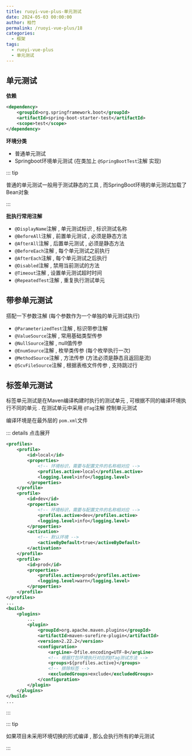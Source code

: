 ```yaml
---
title: ruoyi-vue-plus-单元测试
date: 2024-05-03 00:00:00
author: 柏竹
permalink: /ruoyi-vue-plus/18
categories: 
  - 框架
tags: 
  - ruoyi-vue-plus
  - 单元测试
---
```


## 单元测试

**依赖**

```xml
<dependency>
    <groupId>org.springframework.boot</groupId>
    <artifactId>spring-boot-starter-test</artifactId>
    <scope>test</scope>
</dependency>
```

**环境分类**

- 普通单元测试
- Springboot环境单元测试 (在类加上 `@SpringBootTest`注解 实现)

::: tip

普通的单元测试一般用于测试静态的工具 , 而SpringBoot环境的单元测试加载了 Bean对象

:::

**批执行常用注解** 

- `@DisplayName`注解 , 单元测试标识 , 标识测试名称
- `@BeforeAll`注解 , 前置单元测试 , 必须是静态方法
- `@AfterAll`注解 , 后置单元测试 , 必须是静态方法
- `@BeforeEach`注解 , 每个单元测试之前执行
- `@AfterEach`注解 , 每个单元测试之后执行
- `@Disabled`注解 , 禁用当前测试的方法
- `@Timeout`注解 , 设置单元测试超时时间
- `@RepeatedTest`注解 , 重复执行测试单元

## 带参单元测试

搭配一下参数注解 (每个参数作为一个单独的单元测试执行)

- `@ParameterizedTest`注解 , 标识带参注解
- `@ValueSource`注解 , 常用基础类型传参
- `@NullSource`注解 , null值传参
- `@EnumSource`注解 , 枚举类传参 (每个枚举执行一次)
- `@MethodSource`注解 , 方法传参 (方法必须是静态且返回是流)
- `@ScvFileSource`注解 , 根据表格文件传参 , 支持跳过行

## 标签单元测试

标签单元测试是在Maven编译构建时执行的测试单元 , 可根据不同的编译环境执行不同的单元 . 在测试单元中采用 `@Tag`注解 控制单元测试

编译环境是在最外层的 `pom.xml`文件

::: details 点击展开

```xml {6-7,14-15,25-26,41}
<profiles>
    <profile>
        <id>local</id>
        <properties>
            <!-- 环境标识，需要与配置文件的名称相对应 -->
            <profiles.active>local</profiles.active>
            <logging.level>info</logging.level>
        </properties>
    </profile>
    <profile>
        <id>dev</id>
        <properties>
            <!-- 环境标识，需要与配置文件的名称相对应 -->
            <profiles.active>dev</profiles.active>
            <logging.level>info</logging.level>
        </properties>
        <activation>
            <!-- 默认环境 -->
            <activeByDefault>true</activeByDefault>
        </activation>
    </profile>
    <profile>
        <id>prod</id>
        <properties>
            <profiles.active>prod</profiles.active>
            <logging.level>warn</logging.level>
        </properties>
    </profile>
</profiles>
...
<build>
    <plugins>
        ...
        <plugin>
            <groupId>org.apache.maven.plugins</groupId>
            <artifactId>maven-surefire-plugin</artifactId>
            <version>2.22.2</version>
            <configuration>
                <argLine>-Dfile.encoding=UTF-8</argLine>
                <!-- 根据打包环境执行对应的@Tag测试方法 -->
                <groups>${profiles.active}</groups>
                <!-- 排除标签 -->
                <excludedGroups>exclude</excludedGroups>
            </configuration>
        </plugin>
    </plugins>
</build>
...
```

:::

::: tip

如果项目未采用环境切换的形式编译 , 那么会执行所有的单元测试

:::

